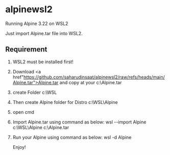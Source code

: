 # alpinewsl2
Running Alpine 3.22 on WSL2

Just import Alpine.tar file into WSL2.

Requirement
-------------------------------------------------------------------------------------------------------------

1)  WSL2 must be installed first!
2)  Download <a href"https://github.com/saharudinsaat/alpinewsl2/raw/refs/heads/main/Alpine.tar">Alpine.tar</a> and copy at your c:\Alpine.tar
3)  create Folder c:\WSL
4)  Then create Alpine folder for Distro c:\WSL\Alpine
5)  open cmd
6)   Import Alpine.tar using command as below:
   wsl --import Alpine c:\WSL\Alpine c:\Alpine.tar
7) Run your Alpine using command as below:
   wsl -d Alpine

   Enjoy!
